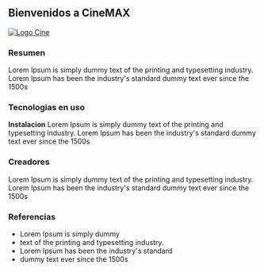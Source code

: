 ## Bienvenidos a CineMAX

[![Logo Cine](https://static.wixstatic.com/media/c01d69_535d88c69fcc4f72812ad47578598146.gif "Logo Cine")](http://https://static.wixstatic.com/media/c01d69_535d88c69fcc4f72812ad47578598146.gif "Logo Cine")

### Resumen

Lorem Ipsum is simply dummy text of the printing and typesetting industry. Lorem Ipsum has been the industry's standard dummy text ever since the 1500s

### Tecnologias en uso
**Instalacion**
Lorem Ipsum is simply dummy text of the printing and typesetting industry. Lorem Ipsum has been the industry's standard dummy text ever since the 1500s

### Creadores

Lorem Ipsum is simply dummy text of the printing and typesetting industry. Lorem Ipsum has been the industry's standard dummy text ever since the 1500s

### Referencias

- Lorem Ipsum is simply dummy
- text of the printing and typesetting industry.
- Lorem Ipsum has been the industry's standard
- dummy text ever since the 1500s
